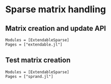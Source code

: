 # Sparse matrix handling

## Matrix creation and update API

```@autodocs
Modules = [ExtendableSparse]
Pages = ["extendable.jl"]
```

## Test matrix creation

```@autodocs
Modules = [ExtendableSparse]
Pages = ["sprand.jl"]
```
